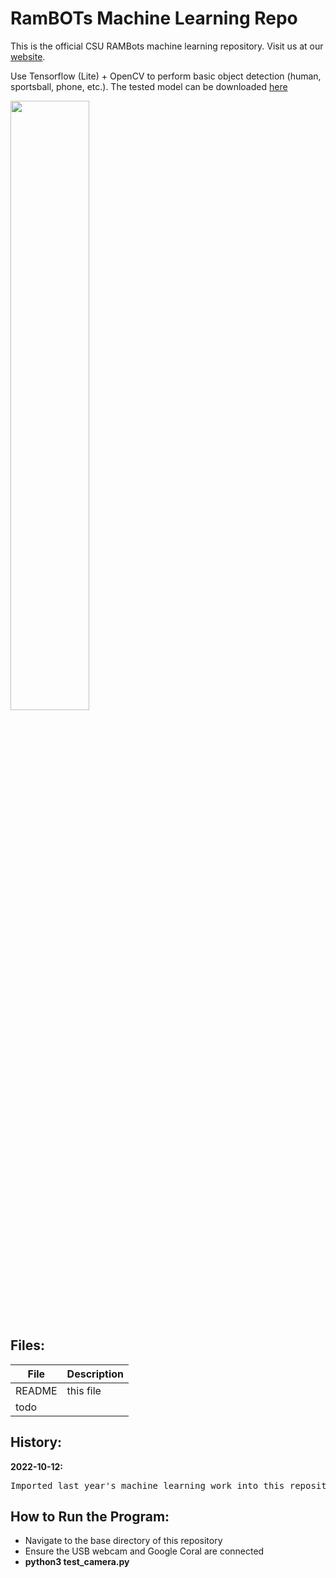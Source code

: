# RamBOTs Machine Learning Repo
                   
This is the official CSU RAMBots machine learning repository. 
Visit us at our [website](https://projects-web.engr.colostate.edu/ece-sr-design/AY22/RamBOTs).

Use Tensorflow (Lite) + OpenCV to perform basic object detection (human, sportsball, phone, etc.).
The tested model can be downloaded [here](https://storage.googleapis.com/download.tensorflow.org/models/tflite/coco_ssd_mobilenet_v1_1.0_quant_2018_06_29.zip)

<img src="https://user-images.githubusercontent.com/112744753/196563382-2745e707-77d6-42d5-98a0-a29530e21c9a.png" width=50% height=50%>

Files:
------

| File        | Description           |
| ------------- |-------------|
| README      | this file |
| todo        |       |


  
History:
--------
  
 **2022-10-12:**  
 <pre>Imported last year's machine learning work into this repository</pre>  


## How to Run the Program:
- Navigate to the base directory of this repository
- Ensure the USB webcam and Google Coral are connected
- **python3 test_camera.py**
